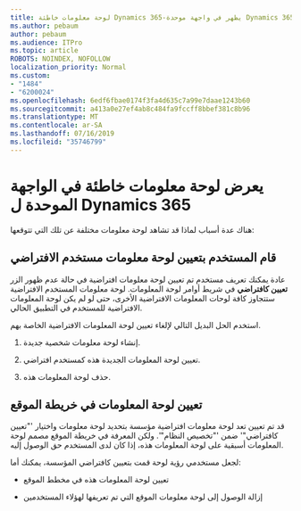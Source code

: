 ```yaml
---
title: لوحة معلومات خاطئة Dynamics 365-يظهر في واجهة موحدة Dynamics 365
ms.author: pebaum
author: pebaum
ms.audience: ITPro
ms.topic: article
ROBOTS: NOINDEX, NOFOLLOW
localization_priority: Normal
ms.custom:
- "1484"
- "6200024"
ms.openlocfilehash: 6edf6fbae0174f3fa4d635c7a99e7daae1243b60
ms.sourcegitcommit: a413a0e27ef4ab8c484fa9fccff8bbef381c8b96
ms.translationtype: MT
ms.contentlocale: ar-SA
ms.lasthandoff: 07/16/2019
ms.locfileid: "35746799"
---
```

# <a name="wrong-dashboard-shows-in-dynamics-365-unified-interface"></a>يعرض لوحة معلومات خاطئة في الواجهة الموحدة ل Dynamics 365

هناك عدة أسباب لماذا قد تشاهد لوحة معلومات مختلفة عن تلك التي تتوقعها:

## <a name="the-user-has-set-a-user-default-dashboard"></a>قام المستخدم بتعيين لوحة معلومات مستخدم الافتراضي 

عادة يمكنك تعريف مستخدم تم تعيين لوحة معلومات افتراضية في حالة عدم ظهور الزر **تعيين كافتراضي** في شريط أوامر لوحة المعلومات. لوحة معلومات المستخدم الافتراضية ستتجاوز كافة لوحات المعلومات الافتراضية الأخرى، حتى لو لم يكن لوحة المعلومات الافتراضية للمستخدم في التطبيق الحالي.

استخدم الحل البديل التالي لإلغاء تعيين لوحة المعلومات الافتراضية الخاصة بهم.

1. إنشاء لوحة معلومات شخصية جديدة.

2. تعيين لوحة المعلومات الجديدة هذه كمستخدم افتراضي.

3. حذف لوحة المعلومات هذه.

## <a name="the-dashboard-is-set-in-the-sitemap"></a>تعيين لوحة المعلومات في خريطة الموقع

قد تم تعيين تعد لوحة معلومات افتراضية مؤسسة بتحديد لوحة معلومات واختيار '"تعيين كافتراضي"' ضمن '"تخصيص النظام"'. ولكن المعرفة في خريطة الموقع مصمم لوحة المعلومات أسبقية على لوحة المعلومات هذه، إذا كان لدى المستخدم حق الوصول إليه.

لجعل مستخدمي رؤية لوحة قمت بتعيين كافتراضي المؤسسة، يمكنك أما:

* تعيين لوحة المعلومات هذه في مخطط الموقع

* إزالة الوصول إلى لوحة معلومات الموقع التي تم تعريفها لهؤلاء المستخدمين
